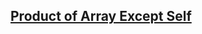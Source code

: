 ## [Product of Array Except Self](https://leetcode.com/problems/product-of-array-except-self)

```Python

```
